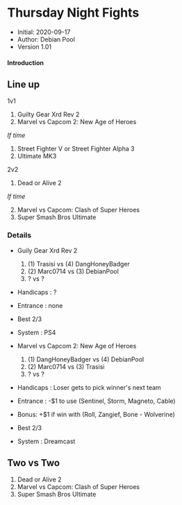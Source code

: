 # Thursday Night Fights

* Initial: 2020-09-17
* Author: Debian Pool
* Version 1.01

#### Introduction

## Line up
1v1

1. Guilty Gear Xrd Rev 2 
2. Marvel vs Capcom 2: New Age of Heroes 

_If time_

1. Street Fighter V  or Street Fighter Alpha 3 
2. Ultimate MK3

2v2

1. Dead or Alive 2

_If time_

2. Marvel vs Capcom: Clash of Super Heroes
3. Super Smash Bros Ultimate

### Details

* Guily Gear Xrd Rev 2
   1. (1) Trasisi vs (4) DangHoneyBadger
   2. (2) Marc0714 vs (3) DebianPool
   3. ? vs ?
* Handicaps : ?
* Entrance : none    
* Best 2/3
* System : PS4

 * Marvel vs Capcom 2: New Age of Heroes
    1. (1) DangHoneyBadger vs (4) DebianPool
    2. (2) Marc0714 vs (3) Trasisi
    3. ? vs ?
 * Handicaps : Loser gets to pick winner's next team
 * Entrance : -$1 to use (Sentinel, Storm, Magneto, Cable)
 * Bonus: +$1 if win with (Roll, Zangief, Bone - Wolverine)
 * Best 2/3     
 * System : Dreamcast

## Two vs Two

1. Dead or Alive 2 
2. Marvel vs Capcom: Clash of Super Heroes
3. Super Smash Bros Ultimate
